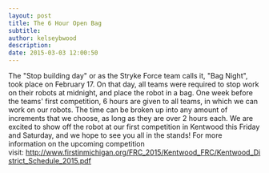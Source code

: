 ```yaml
---
layout: post
title: The 6 Hour Open Bag
subtitle:
author: kelseybwood
description:
date: 2015-03-03 12:00:50
---
```


The "Stop building day" or as the Stryke Force team calls it, "Bag Night", took place on February 17. On that day, all teams were required to stop work on their robots at midnight, and place the robot in a bag. One week before the teams' first competition, 6 hours are given to all teams, in which we can work on our robots. The time can be broken up into any amount of increments that we choose, as long as they are over 2 hours each. We are excited to show off the robot at our first competition in Kentwood this Friday and Saturday, and we hope to see you all in the stands! For more information on the upcoming competition visit: http://www.firstinmichigan.org/FRC_2015/Kentwood_FRC/Kentwood_District_Schedule_2015.pdf

